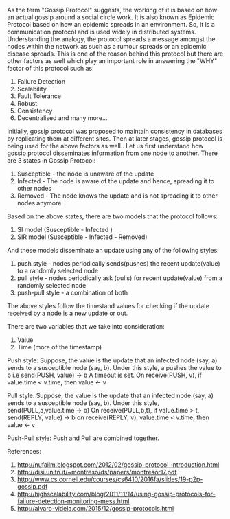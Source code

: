 As the term "Gossip Protocol" suggests, the working of it is based on how an actual gossip around a social circle work. It is also known as Epidemic Protocol based on how an epidemic spreads in an environment. 
So, it is a communication protocol and is used widely in distributed systems.
Understanding the analogy, the protocol spreads a message amongst the nodes within the network as such as a rumour spreads or an epidemic disease spreads. 
This is one of the reason behind this protocol but there are other factors as well which play an important role in answering the "WHY" factor of this protocol such as:
1. Failure Detection
2. Scalability
3. Fault Tolerance
4. Robust
5. Consistency
6. Decentralised
   and many more... 
   
Initially, gossip protocol was proposed to maintain consistency in databases by replicating them at different sites. Then at later stages, gossip protocol is being used for the above factors as well.. 
Let us first understand how gossip protocol disseminates information from one node to another. 
There are 3 states in Gossip Protocol:
1. Susceptible - the node is unaware of the update
2. Infected - The node is aware of the update and hence, spreading it to other nodes
3. Removed - The node knows the update and is not spreading it to other nodes anymore

Based on the above states, there are two models that the protocol follows:
1. SI model (Susceptible - Infected )
2. SIR model (Susceptible - Infected - Removed) 

And these models disseminate an update using any of the following styles:
1. push style - nodes periodically sends(pushes) the recent update(value) to a randomly selected node
2. pull style - nodes periodically ask (pulls) for recent update(value) from a randomly selected node
3. push-pull style - a combination of both

The above styles follow the timestand values for checking if the update received by a node is a new update or out. 

There are two variables that we take into consideration: 
1. Value 
2. Time (more of the timestamp)

Push style:
Suppose, the value is the update that an infected node (say, a) sends to a susceptible node (say, b). 
Under this style, a pushes the value to b i.e send(PUSH, value) -> b 
A timeout is set. 
On receive(PUSH, v), if value.time < v.time, then value <- v

Pull style:
Suppose, the value is the update that an infected node (say, a) sends to a susceptible node (say, b).
Under this style, send(PULL,a,value.time -> b)
On receive(PULL,b,t), if value.time > t, send(REPLY, value) -> b
on receive(REPLY, v), value.time < v.time, then value <- v


Push-Pull style:
Push and Pull are combined together. 


























References:
1. http://nufailm.blogspot.com/2012/02/gossip-protocol-introduction.html
2. http://disi.unitn.it/~montreso/ds/papers/montresor17.pdf
3. http://www.cs.cornell.edu/courses/cs6410/2016fa/slides/19-p2p-gossip.pdf
4. http://highscalability.com/blog/2011/11/14/using-gossip-protocols-for-failure-detection-monitoring-mess.html
5. http://alvaro-videla.com/2015/12/gossip-protocols.html
